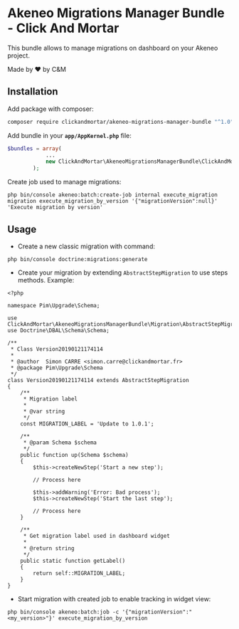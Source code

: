 # Akeneo Migrations Manager Bundle - Click And Mortar

This bundle allows to manage migrations on dashboard on your Akeneo project.

Made by :heart: by C&M

## Installation

Add package with composer:
```bash
composer require clickandmortar/akeneo-migrations-manager-bundle "^1.0"
```

Add bundle in your **`app/AppKernel.php`** file:
```php
$bundles = array(
            ...
            new ClickAndMortar\AkeneoMigrationsManagerBundle\ClickAndMortarAkeneoMigrationsManagerBundle(),
        );
```

Create job used to manage migrations:

```
php bin/console akeneo:batch:create-job internal execute_migration migration execute_migration_by_version '{"migrationVersion":null}' 'Execute migration by version'
```

## Usage

* Create a new classic migration with command:

```
php bin/console doctrine:migrations:generate
```

* Create your migration by extending `AbstractStepMigration` to use steps methods. Example:

```
<?php

namespace Pim\Upgrade\Schema;

use ClickAndMortar\AkeneoMigrationsManagerBundle\Migration\AbstractStepMigration;
use Doctrine\DBAL\Schema\Schema;

/**
 * Class Version20190121174114
 *
 * @author  Simon CARRE <simon.carre@clickandmortar.fr>
 * @package Pim\Upgrade\Schema
 */
class Version20190121174114 extends AbstractStepMigration
{
    /**
     * Migration label
     *
     * @var string
     */
    const MIGRATION_LABEL = 'Update to 1.0.1';

    /**
     * @param Schema $schema
     */
    public function up(Schema $schema)
    {
        $this->createNewStep('Start a new step');
        
        // Process here
        
        $this->addWarning('Error: Bad process');
        $this->createNewStep('Start the last step');
        
        // Process here
    }

    /**
     * Get migration label used in dashboard widget
     *
     * @return string
     */
    public static function getLabel()
    {
        return self::MIGRATION_LABEL;
    }
}

```

* Start migration with created job to enable tracking in widget view:

```
php bin/console akeneo:batch:job -c '{"migrationVersion":"<my_version>"}' execute_migration_by_version
```



